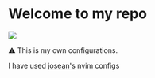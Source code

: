 # Welcome to my repo
![](https://geekdude.github.io/assets/images/dotfiles-header.png)

⚠ This is my own configurations.

I have used [josean's](https://github.com/josean-dev) nvim configs
